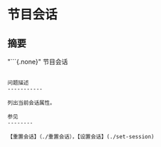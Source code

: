 节目会话
============

摘要
--------

"```{.none}"
节目会话
```

问题描述
-----------

列出当前会话属性。

参见
--------

【重置会话】（./重置会话），【设置会话】(./set-session)
